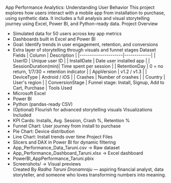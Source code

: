 App Performance Analytics: Understanding User Behavior
This project explores how users interact with a mobile app from installation to purchase, using synthetic data. It includes a full analysis and visual storytelling journey using Excel, Power BI, and Python-ready data.
Project Overview
-  Simulated data for 50 users across key app metrics  
-  Dashboards built in Excel and Power BI  
-  Goal: Identify trends in user engagement, retention, and conversions  
-  Extra layer of storytelling through visuals and funnel stages
 Dataset Fields
| Column              | Description |
|---------------------|-------------|
| UserID              | Unique user ID |
| InstallDate         | Date user installed app |
| SessionDuration(min)| Time spent per session |
| RetentionDay        | 0 = no return, 1/7/30 = retention indicator |
| AppVersion          | v1.2 / v1.3 |
| DeviceType          | Android / iOS |
| Crashes             | Number of crashes |
| Country             | User's region |
| ConversionStage     | Funnel stage: Install, Signup, Add to Cart, Purchase |
Tools Used
- Microsoft Excel  
- Power BI  
- Python (pandas-ready CSV)  
- (Optional) Flourish for advanced storytelling visuals
Visualizations Included
- KPI Cards: Installs, Avg. Session, Crash %, Retention %  
- Funnel Chart: User journey from install to purchase  
- Pie Chart: Device distribution  
- Line Chart: Install trends over time
Project Files
- Slicers and DAX in Power BI for dynamic filtering
- App_Performance_Data_Taruni.csv → Raw dataset  
- App_Performance_Dashboard_Taruni.xlsx → Excel dashboard  
- PowerBI_AppPerformance_Taruni.pbix 
- Screenshots/ → Visual previews  
Created By
*Radha Taruni Dronamraju* — aspiring financial analyst, data storyteller, and someone who loves transforming numbers into meaning.






